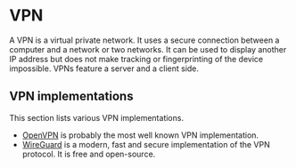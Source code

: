 # VPN

A VPN is a virtual private network.
It uses a secure connection between a computer and a network or two networks.
It can be used to display another IP address but does not make tracking or
fingerprinting of the device impossible.
VPNs feature a server and a client side.

## VPN implementations

This section lists various VPN implementations.

- [OpenVPN](/wiki/openvpn.md) is probably the most well known VPN implementation.
- [WireGuard](/wiki/wireguard.md) is a modern, fast and secure implementation of the VPN protocol.
  It is free and open-source.
